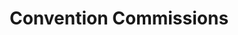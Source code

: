 ---
portfolio: con
title:  "Convention Commissions"
description: "Wolverine, drawn at the Durham NC Comicon"
imgSrc: "../images/v3/con/durham-1.jpg"
layout: port-v
set: con
---